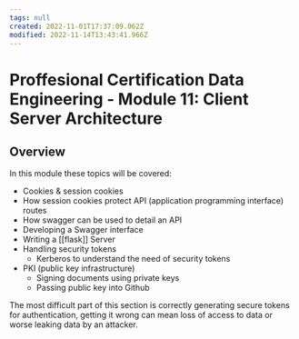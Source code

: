 ```yaml
---
tags: null
created: 2022-11-01T17:37:09.062Z
modified: 2022-11-14T13:43:41.966Z
---
```

# Proffesional Certification Data Engineering - Module 11: Client Server Architecture

## Overview

In this module these topics will be covered:

* Cookies & session cookies
* How session cookies protect API (application programming interface) routes
* How swagger can be used to detail an API
* Developing a Swagger interface
* Writing a [[flask]] Server
* Handling security tokens
  * Kerberos to understand the need of security tokens
* PKI (public key infrastructure)
  * Signing documents using private keys
  * Passing public key into Github

The most difficult part of this section is correctly generating secure tokens for authentication, getting it wrong can mean loss of access to data or worse leaking data by an attacker.
